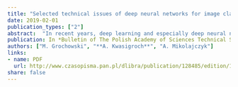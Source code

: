 ```yaml
---
title: "Selected technical issues of deep neural networks for image classification purposes"
date: 2019-02-01
publication_types: ["2"]
abstract:  "In recent years, deep learning and especially deep neural networks (DNN) have obtained amazing performance on a variety of problems, in particular in classification or pattern recognition. Among many kinds of DNNs, the convolutional neural networks (CNN) are most commonly used. However, due to their complexity, there are many problems related but not limited to optimizing network parameters, avoiding overfitting and ensuring good generalization abilities. Therefore, a number of methods have been proposed by the researchers to deal with these problems. In this paper, we present the results of applying different, recently developed methods to improve deep neural network training and operating. We decided to focus on the most popular CNN structures, namely on VGG based neural networks: VGG16, VGG11 and proposed by us VGG8. The tests were conducted on a real and very important problem of skin cancer detection. A publicly available dataset of skin lesions was used as a benchmark. We analyzed the influence of applying: dropout, batch normalization, model ensembling, and transfer learning. Moreover, the influence of the type of activation function was checked. In order to increase the objectivity of the results, each of the tested models was trained 6 times and their results were averaged. In addition, in order to mitigate the impact of the selection of learning, test and validation sets, k-fold validation was applied."
publication: In *Bulletin of The Polish Academy of Sciences Technical Sciences*
authors: ["M. Grochowski", "**A. Kwasigroch**", "A. Mikolajczyk"]
links:
- name: PDF
  url: http://www.czasopisma.pan.pl/dlibra/publication/128485/edition/112085/content/selected-technical-issues-of-deep-neural-networks-for-image-classification-purposes-grochowski-m-kwasigroch-a-mikolajczyk-a
share: false
---
```


